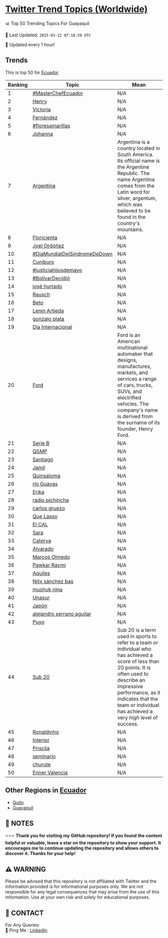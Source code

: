 [Twitter Trend Topics (Worldwide)](https://github.com/ErcinDedeoglu/Twitter-Trend-Topics)
==========


📊 Top 50 Trending Topics For Guayaquil

📆 Last Updated: `2023-03-22 07:18:50 UTC`

🔧 Updated every 1 hour!


## Trends

This is top 50 for [Ecuador](</Ecuador>)

| Ranking | Topic | Mean |
| ------- | ------------ | ------------ |
| 1 | [#MasterChefEcuador](http://twitter.com/search?q=%23MasterChefEcuador) | N/A |
| 2 | [Henry](http://twitter.com/search?q=Henry) | N/A |
| 3 | [Victoria](http://twitter.com/search?q=Victoria) | N/A |
| 4 | [Fernández](http://twitter.com/search?q=Fern%c3%a1ndez) | N/A |
| 5 | [#floresamarillas](http://twitter.com/search?q=%23floresamarillas) | N/A |
| 6 | [Johanna](http://twitter.com/search?q=Johanna) | N/A |
| 7 | [Argentina](http://twitter.com/search?q=Argentina) | Argentina is a country located in South America. Its official name is the Argentine Republic. The name Argentina comes from the Latin word for silver, argentum, which was believed to be found in the country's mountains. |
| 8 | [Floricienta](http://twitter.com/search?q=Floricienta) | N/A |
| 9 | [Joel Ordóñez](http://twitter.com/search?q=Joel+Ord%c3%b3%c3%b1ez) | N/A |
| 10 | [#DiaMundialDelSindromeDeDown](http://twitter.com/search?q=%23DiaMundialDelSindromeDeDown) | N/A |
| 11 | [Cuniburo](http://twitter.com/search?q=Cuniburo) | N/A |
| 12 | [#justiciahijosdemayo](http://twitter.com/search?q=%23justiciahijosdemayo) | N/A |
| 13 | [#BolívarDecidió](http://twitter.com/search?q=%23Bol%c3%advarDecidi%c3%b3) | N/A |
| 14 | [josé hurtado](http://twitter.com/search?q=jos%c3%a9+hurtado) | N/A |
| 15 | [Rausch](http://twitter.com/search?q=Rausch) | N/A |
| 16 | [Beto](http://twitter.com/search?q=Beto) | N/A |
| 17 | [Lenin Artieda](http://twitter.com/search?q=Lenin+Artieda) | N/A |
| 18 | [gonzalo plata](http://twitter.com/search?q=gonzalo+plata) | N/A |
| 19 | [Día Internacional](http://twitter.com/search?q=D%c3%ada+Internacional) | N/A |
| 20 | [Ford](http://twitter.com/search?q=Ford) | Ford is an American multinational automaker that designs, manufactures, markets, and services a range of cars, trucks, SUVs, and electrified vehicles. The company's name is derived from the surname of its founder, Henry Ford. |
| 21 | [Serie B](http://twitter.com/search?q=Serie+B) | N/A |
| 22 | [QSMP](http://twitter.com/search?q=QSMP) | N/A |
| 23 | [Santiago](http://twitter.com/search?q=Santiago) | N/A |
| 24 | [Jamil](http://twitter.com/search?q=Jamil) | N/A |
| 25 | [Quinsaloma](http://twitter.com/search?q=Quinsaloma) | N/A |
| 26 | [río Guayas](http://twitter.com/search?q=r%c3%ado+Guayas) | N/A |
| 27 | [Erika](http://twitter.com/search?q=Erika) | N/A |
| 28 | [radio pichincha](http://twitter.com/search?q=radio+pichincha) | N/A |
| 29 | [carlos gruezo](http://twitter.com/search?q=carlos+gruezo) | N/A |
| 30 | [Que Lasso](http://twitter.com/search?q=Que+Lasso) | N/A |
| 31 | [El CAL](http://twitter.com/search?q=El+CAL) | N/A |
| 32 | [Sara](http://twitter.com/search?q=Sara) | N/A |
| 33 | [Caterva](http://twitter.com/search?q=Caterva) | N/A |
| 34 | [Alvarado](http://twitter.com/search?q=Alvarado) | N/A |
| 35 | [Marcos Olmedo](http://twitter.com/search?q=Marcos+Olmedo) | N/A |
| 36 | [Pawkar Raymi](http://twitter.com/search?q=Pawkar+Raymi) | N/A |
| 37 | [Aquiles](http://twitter.com/search?q=Aquiles) | N/A |
| 38 | [félix sánchez bas](http://twitter.com/search?q=f%c3%a9lix+s%c3%a1nchez+bas) | N/A |
| 39 | [mushuk nina](http://twitter.com/search?q=mushuk+nina) | N/A |
| 40 | [Unasur](http://twitter.com/search?q=Unasur) | N/A |
| 41 | [Japón](http://twitter.com/search?q=Jap%c3%b3n) | N/A |
| 42 | [alejandro serrano aguilar](http://twitter.com/search?q=alejandro+serrano+aguilar) | N/A |
| 43 | [Puyo](http://twitter.com/search?q=Puyo) | N/A |
| 44 | [Sub 20](http://twitter.com/search?q=Sub+20) | Sub 20 is a term used in sports to refer to a team or individual who has achieved a score of less than 20 points. It is often used to describe an impressive performance, as it indicates that the team or individual has achieved a very high level of success. |
| 45 | [Ronaldinho](http://twitter.com/search?q=Ronaldinho) | N/A |
| 46 | [Interior](http://twitter.com/search?q=Interior) | N/A |
| 47 | [Priscila](http://twitter.com/search?q=Priscila) | N/A |
| 48 | [seminario](http://twitter.com/search?q=seminario) | N/A |
| 49 | [churute](http://twitter.com/search?q=churute) | N/A |
| 50 | [Enner Valencia](http://twitter.com/search?q=Enner+Valencia) | N/A |



## Other Regions in [Ecuador](</Ecuador>)

* [Quito](</Ecuador/Quito.md>)
* [Guayaquil](</Ecuador/Guayaquil.md>)



## 📝 NOTES

⭐⭐⭐ **Thank you for visiting my GitHub repository! If you found the content helpful or valuable, leave a star on the repository to show your support. It encourages me to continue updating the repository and allows others to discover it. Thanks for your help!**


## ⚠️ WARNING

Please be advised that this repository is not affiliated with Twitter and the information provided is for informational purposes only. We are not responsible for any legal consequences that may arise from the use of this information. Use at your own risk and solely for educational purposes.


## 📨 CONTACT

 For Any Queries:  
            🏓 Ping Me : [LinkedIn](https://www.linkedin.com/in/ercindedeoglu/)

